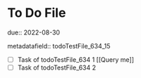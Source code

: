 # To Do File

due:: 2022-08-30

metadatafield:: todoTestFile_634\_15

- [ ] Task of todoTestFile_634 1 [[Query me]]
- [ ] Task of todoTestFile_634 2
